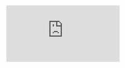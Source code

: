 <figure><embed src="https://wakatime.com/share/@7945d825-fc87-4385-b6e8-d5a4a136993c/8ce749ff-0c67-4620-902b-744f7433d882.svg"></embed></figure>
